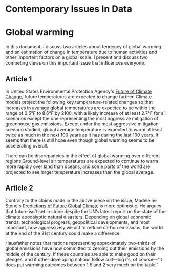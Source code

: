 # Contemporary Issues In Data

# Global warming
In this document, I discuss two articles about tendency of global warming and an estimation of change in temperature due to human activities and other important factors on a global scale. I present and discuss two competing views on this important issue that influences everyone.

## Article 1

In United States Environmental Protection Agency's [Future of Climate Change](https://climatechange.chicago.gov/climate-change-science/future-climate-change), future temperatures are expected to change further. Climate models project the following key temperature-related changes so that
increases in average global temperatures are expected to be within the range of 0.5°F to 8.6°F by 2100, with a likely increase of at least 2.7°F for all scenarios except the one representing the most aggressive mitigation of greenhouse gas emissions. Except under the most aggressive mitigation scenario studied, global average temperature is expected to warm at least twice as much in the next 100 years as it has during the last 100 years. It seems that there is still hope even though global warming seems to be accelerating overall.

There can be discrepancies in the effect of global warming over different regions.Ground-level air temperatures are expected to continue to warm more rapidly over land than oceans, and some parts of the world are projected to see larger temperature increases than the global average.

## Article 2

Contrary to the claims made in the above piece on the issue, Madeleine Stone's [Predictions of Future Global Climate](https://www.nationalgeographic.com/environment/article/5-possible-climate-futures-from-the-optimistic-to-the-strange) is more optimistic. He argues that future isn’t set in stone despite the UN’s latest report on the state of the climate apocalyptic natural disasters. Depending on global economic trends, technological progress, geopolitical developments, and most important, how aggressively we act to reduce carbon emissions, the world at the end of the 21st century could make a difference.

Hausfather notes that nations representing approximately two-thirds of global emissions have now committed to zeroing out their emissions by the middle of the century. If these countries are able to make good on their pledges, and if other developing nations follow suit—big ifs, of course—“it does put warming outcomes between 1.5 and 2 very much on the table.” 
